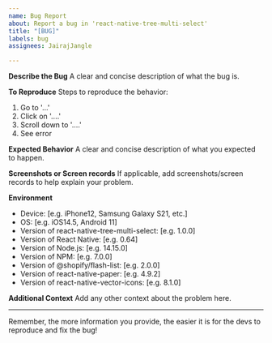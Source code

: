 ```yaml
---
name: Bug Report
about: Report a bug in 'react-native-tree-multi-select'
title: "[BUG]"
labels: bug
assignees: JairajJangle

---
```


**Describe the Bug**
A clear and concise description of what the bug is.

**To Reproduce**
Steps to reproduce the behavior:
1. Go to '...'
2. Click on '....'
3. Scroll down to '....'
4. See error

**Expected Behavior**
A clear and concise description of what you expected to happen.

**Screenshots or Screen records**
If applicable, add screenshots/screen records to help explain your problem.

**Environment**
- Device: [e.g. iPhone12, Samsung Galaxy S21, etc.]
- OS: [e.g. iOS14.5, Android 11]
- Version of react-native-tree-multi-select: [e.g. 1.0.0]
- Version of React Native: [e.g. 0.64]
- Version of Node.js: [e.g. 14.15.0]
- Version of NPM: [e.g. 7.0.0]
- Version of @shopify/flash-list: [e.g. 2.0.0]
- Version of react-native-paper: [e.g. 4.9.2]
- Version of react-native-vector-icons: [e.g. 8.1.0]

**Additional Context**
Add any other context about the problem here.

---

Remember, the more information you provide, the easier it is for the devs to reproduce and fix the bug!

